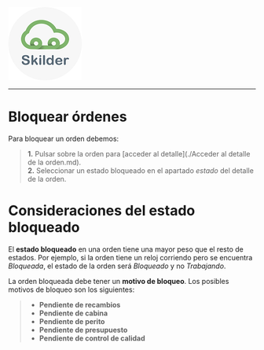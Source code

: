 ![sima2](images/LogoSilderCloud_mini.png)    
     
---    
  
# Bloquear órdenes
  
Para bloquear un orden debemos:  
  
 > **1.** Pulsar sobre la orden para [acceder al detalle](./Acceder al detalle de la orden.md).  
 > **2.** Seleccionar un estado bloqueado en el apartado _estado_ del detalle de la orden.  
  
# Consideraciones del estado bloqueado  
  
El  **estado bloqueado** en una orden tiene una mayor peso que el resto de estados. Por ejemplo, si la orden tiene un reloj corriendo pero se encuentra _Bloqueada_, el estado de la orden será _Bloqueado_ y no _Trabajando_.

La orden bloqueada debe tener un **motivo de bloqueo**. Los posibles motivos de bloqueo son los siguientes:    

> - **Pendiente de recambios**  
> - **Pendiente de cabina**  
> - **Pendiente de perito**  
> - **Pendiente de presupuesto**  
> - **Pendiente de control de calidad**         
  

